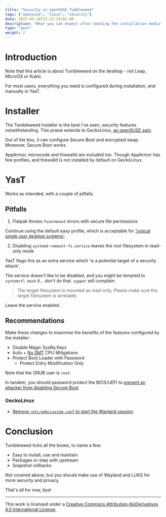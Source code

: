 ```yaml
---
title: "Security in openSUSE Tumbleweed"
tags: ["opensuse", "linux", "security"]
date: 2022-05-24T13:32:33+01:00
description: "What you can expect after booting the installation media"
type: "post"
weight: 2
---
```


# Introduction

Note that this article is about Tumbleweed on the desktop - not Leap, MicroOS or Kubic.

For most users, everything you need is configured during installation, and manually in YasT.

# Installer

The Tumbleweed installer is the best I've seen, security features notwithstanding. This praise extends to GeckoLinux, [an openSUSE spin](https://geckolinux.github.io/#how-different).

Out of the box, it can configure Secure Boot and encrypted swap. Moreover, Secure Boot *works*.

AppArmor, microcode and firewalld are included too. Though AppArmor has few profiles, and firewalld is not installed by default on GeckoLinux.

# YasT

Works as intended, with a couple of pitfalls.

## Pitfalls

1. Flatpak throws `fusermount` errors with secure file permissions

Continue using the default easy profile, which is acceptable for ['typical single user desktop systems'](https://en.opensuse.org/openSUSE:Security_Documentation#Available_Profiles).

2. Disabling `systemd-remount-fs.service` leaves the root filesystem in read-only mode

YasT flags this as an extra service which 'is a potential target of a security attack'.

The service doesn't like to be disabled, and you might be tempted to `systemctl mask` it... don't do that. `zypper` will complain:

> The target filesystem is mounted as read-only. Please make sure the target filesystem is writeable.

Leave the service enabled.

## Recommendations

Make these changes to maximise the benefits of the features configured by the installer:

* Disable Magic SysRq Keys
* Auto + [No SMT](https://www.privacyguides.org/linux-desktop/hardening/#simultaneous-multithreading-smt) CPU Mitigations
* Protect Boot Loader with Password
	* Protect Entry Modification Only

Note that the GRUB user is `root`.

In tandem, you should password protect the BIOS/UEFI to [prevent an attacker from disabling Secure Boot](https://www.privacyguides.org/linux-desktop/hardening/#secure-boot).

### GeckoLinux

* [Remove `/etc/gdm/custom.conf` to start the Wayland session](https://github.com/geckolinux/geckolinux-project/issues/191#issuecomment-772202462)

# Conclusion

Tumbleweed ticks all the boxes, to name a few:

* Easy to install, use and maintain
* Packages in-step with upstream
* Snapshot rollbacks

Not covered above, but you should make use of Wayland and LUKS for more security and privacy.

That's all for now, bye!

---

This work is licensed under a [Creative Commons Attribution-NoDerivatives 4.0 International License](http://creativecommons.org/licenses/by-nd/4.0/).
